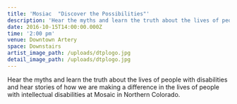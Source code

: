 ```yaml
---
title: 'Mosiac  "Discover the Possibilities"'
description: 'Hear the myths and learn the truth about the lives of people with disabilities and hear stories of how we are making a difference in the lives of people with intellectual disabilities at Mosaic in Northern Colorado.'
date: 2016-10-15T14:00:00.000Z
time: '2:00 pm'
venue: Downtown Artery
space: Downstairs
artist_image_path: /uploads/dtplogo.jpg
detail_image_path: /uploads/dtplogo.jpg
---
```


Hear the myths and learn the truth about the lives of people with disabilities and hear stories of how we are making a difference in the lives of people with intellectual disabilities at Mosaic in Northern Colorado.